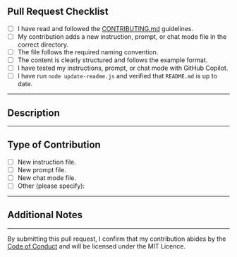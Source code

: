 ## Pull Request Checklist

- [ ] I have read and followed the [CONTRIBUTING.md](../CONTRIBUTING.md) guidelines.
- [ ] My contribution adds a new instruction, prompt, or chat mode file in the correct directory.
- [ ] The file follows the required naming convention.
- [ ] The content is clearly structured and follows the example format.
- [ ] I have tested my instructions, prompt, or chat mode with GitHub Copilot.
- [ ] I have run `node update-readme.js` and verified that `README.md` is up to date.

---

## Description

<!-- Briefly describe your contribution and its purpose. Include any relevant context or usage notes. -->

---

## Type of Contribution

- [ ] New instruction file.
- [ ] New prompt file.
- [ ] New chat mode file.
- [ ] Other (please specify):

---

## Additional Notes

<!-- Add any additional information or context for reviewers here. -->

---

By submitting this pull request, I confirm that my contribution abides by the [Code of Conduct](../CODE_OF_CONDUCT.md) and will be licensed under the MIT Licence.
